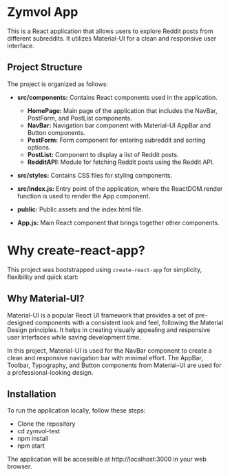 # Zymvol App

This is a React application that allows users to explore Reddit posts from different subreddits. It utilizes Material-UI for a clean and responsive user interface.

## Project Structure

The project is organized as follows:

- **src/components:** Contains React components used in the application.
  - **HomePage:** Main page of the application that includes the NavBar, PostForm, and PostList components.
  - **NavBar:** Navigation bar component with Material-UI AppBar and Button components.
  - **PostForm:** Form component for entering subreddit and sorting options.
  - **PostList:** Component to display a list of Reddit posts.
  - **RedditAPI:** Module for fetching Reddit posts using the Reddit API.

- **src/styles:** Contains CSS files for styling components.

- **src/index.js:** Entry point of the application, where the ReactDOM.render function is used to render the App component.

- **public:** Public assets and the index.html file.

- **App.js:** Main React component that brings together other components.

# Why create-react-app?

This project was bootstrapped using `create-react-app` for simplicity, flexibility and quick start:

## Why Material-UI?

Material-UI is a popular React UI framework that provides a set of pre-designed components with a consistent look and feel, following the Material Design principles. It helps in creating visually appealing and responsive user interfaces while saving development time.

In this project, Material-UI is used for the NavBar component to create a clean and responsive navigation bar with minimal effort. The AppBar, Toolbar, Typography, and Button components from Material-UI are used for a professional-looking design.

## Installation

To run the application locally, follow these steps:

- Clone the repository
- cd zymvol-test
- npm install
- npm start

The application will be accessible at http://localhost:3000 in your web browser.


